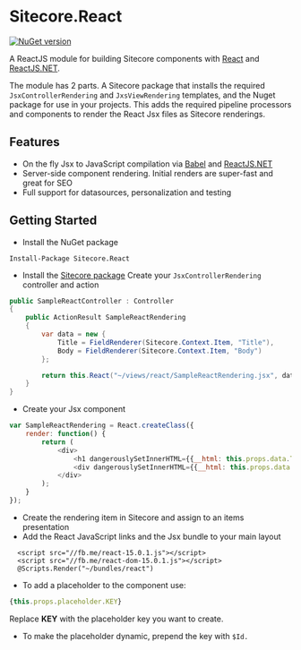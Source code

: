 Sitecore.React
===

[![NuGet version](http://img.shields.io/nuget/v/Sitecore.React.svg)](https://www.nuget.org/packages/Sitecore.React/)

A ReactJS module for building Sitecore components with [React](https://facebook.github.io/react/) and [ReactJS.NET](reactjs.net).

The module has 2 parts. A Sitecore package that installs the required `JsxControllerRendering` and `JxsViewRendering` templates, and the Nuget package for use in your projects. This adds the required pipeline processors and components to render the React Jsx files as Sitecore renderings.

Features
---
* On the fly Jsx to JavaScript compilation via [Babel](http://babeljs.io/) and [ReactJS.NET](http://reactjs.net)
* Server-side component rendering. Initial renders are super-fast and great for SEO
* Full support for datasources, personalization and testing

Getting Started
---

- Install the  NuGet package
```
Install-Package Sitecore.React
```

- Install the [Sitecore package](https://github.com/GuitarRich/sitecore.react/raw/master/build/Sitecore%20Package/SitecoreReact-1.0.0.zip)
Create your `JsxControllerRendering` controller and action
```c#
public SampleReactController : Controller 
{
	public ActionResult SampleReactRendering 
	{
		var data = new {
			Title = FieldRenderer(Sitecore.Context.Item, "Title"),
			Body = FieldRenderer(Sitecore.Context.Item, "Body")
		};

		return this.React("~/views/react/SampleReactRendering.jsx", data);
	}
}
```

- Create your Jsx component
```javascript
var SampleReactRendering = React.createClass({
    render: function() {
        return (
            <div>
                <h1 dangerouslySetInnerHTML={{__html: this.props.data.Title}}></h1>
                <div dangerouslySetInnerHTML={{__html: this.props.data.Body}}></div>
            </div>
        );
    }
});
```

- Create the rendering item in Sitecore and assign to an items presentation
- Add the React JavaScript links and the Jsx bundle to your main layout

```cshtml
  <script src="//fb.me/react-15.0.1.js"></script>
  <script src="//fb.me/react-dom-15.0.1.js"></script>
  @Scripts.Render("~/bundles/react")
```

- To add a placeholder to the component use:

```JavaScript
{this.props.placeholder.KEY}
```
  Replace **KEY** with the placeholder key you want to create.

- To make the placeholder dynamic, prepend the key with `$Id.`
